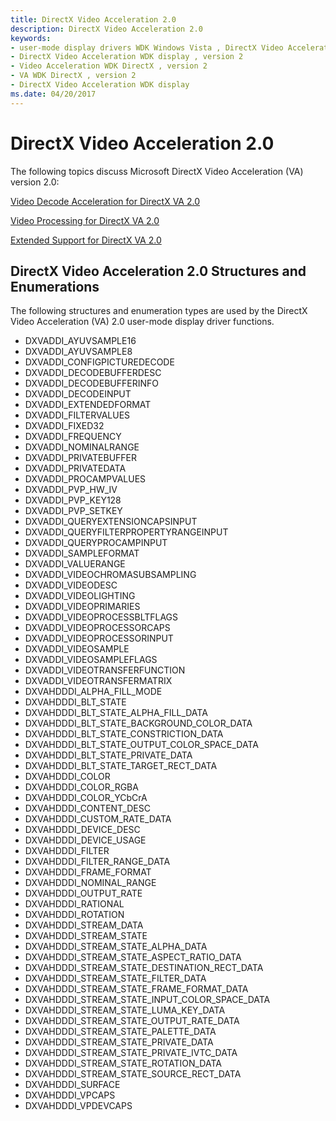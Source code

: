 ```yaml
---
title: DirectX Video Acceleration 2.0
description: DirectX Video Acceleration 2.0
keywords:
- user-mode display drivers WDK Windows Vista , DirectX Video Acceleration
- DirectX Video Acceleration WDK display , version 2
- Video Acceleration WDK DirectX , version 2
- VA WDK DirectX , version 2
- DirectX Video Acceleration WDK display
ms.date: 04/20/2017
---
```


# DirectX Video Acceleration 2.0

The following topics discuss Microsoft DirectX Video Acceleration (VA) version 2.0:

[Video Decode Acceleration for DirectX VA 2.0](video-decode-acceleration-for-directx-va-2-0.md)

[Video Processing for DirectX VA 2.0](video-processing-for-directx-va-2-0.md)

[Extended Support for DirectX VA 2.0](extended-support-for-directx-va-2-0.md)

## DirectX Video Acceleration 2.0 Structures and Enumerations

The following structures and enumeration types are used by the DirectX Video Acceleration (VA) 2.0 user-mode display driver functions.

* DXVADDI_AYUVSAMPLE16
* DXVADDI_AYUVSAMPLE8
* DXVADDI_CONFIGPICTUREDECODE
* DXVADDI_DECODEBUFFERDESC
* DXVADDI_DECODEBUFFERINFO
* DXVADDI_DECODEINPUT
* DXVADDI_EXTENDEDFORMAT
* DXVADDI_FILTERVALUES
* DXVADDI_FIXED32
* DXVADDI_FREQUENCY
* DXVADDI_NOMINALRANGE
* DXVADDI_PRIVATEBUFFER
* DXVADDI_PRIVATEDATA
* DXVADDI_PROCAMPVALUES
* DXVADDI_PVP_HW_IV
* DXVADDI_PVP_KEY128
* DXVADDI_PVP_SETKEY
* DXVADDI_QUERYEXTENSIONCAPSINPUT
* DXVADDI_QUERYFILTERPROPERTYRANGEINPUT
* DXVADDI_QUERYPROCAMPINPUT
* DXVADDI_SAMPLEFORMAT
* DXVADDI_VALUERANGE
* DXVADDI_VIDEOCHROMASUBSAMPLING
* DXVADDI_VIDEODESC
* DXVADDI_VIDEOLIGHTING
* DXVADDI_VIDEOPRIMARIES
* DXVADDI_VIDEOPROCESSBLTFLAGS
* DXVADDI_VIDEOPROCESSORCAPS
* DXVADDI_VIDEOPROCESSORINPUT
* DXVADDI_VIDEOSAMPLE
* DXVADDI_VIDEOSAMPLEFLAGS
* DXVADDI_VIDEOTRANSFERFUNCTION
* DXVADDI_VIDEOTRANSFERMATRIX
* DXVAHDDDI_ALPHA_FILL_MODE
* DXVAHDDDI_BLT_STATE
* DXVAHDDDI_BLT_STATE_ALPHA_FILL_DATA
* DXVAHDDDI_BLT_STATE_BACKGROUND_COLOR_DATA
* DXVAHDDDI_BLT_STATE_CONSTRICTION_DATA
* DXVAHDDDI_BLT_STATE_OUTPUT_COLOR_SPACE_DATA
* DXVAHDDDI_BLT_STATE_PRIVATE_DATA
* DXVAHDDDI_BLT_STATE_TARGET_RECT_DATA
* DXVAHDDDI_COLOR
* DXVAHDDDI_COLOR_RGBA
* DXVAHDDDI_COLOR_YCbCrA
* DXVAHDDDI_CONTENT_DESC
* DXVAHDDDI_CUSTOM_RATE_DATA
* DXVAHDDDI_DEVICE_DESC
* DXVAHDDDI_DEVICE_USAGE
* DXVAHDDDI_FILTER
* DXVAHDDDI_FILTER_RANGE_DATA
* DXVAHDDDI_FRAME_FORMAT
* DXVAHDDDI_NOMINAL_RANGE
* DXVAHDDDI_OUTPUT_RATE
* DXVAHDDDI_RATIONAL
* DXVAHDDDI_ROTATION
* DXVAHDDDI_STREAM_DATA
* DXVAHDDDI_STREAM_STATE
* DXVAHDDDI_STREAM_STATE_ALPHA_DATA
* DXVAHDDDI_STREAM_STATE_ASPECT_RATIO_DATA
* DXVAHDDDI_STREAM_STATE_DESTINATION_RECT_DATA
* DXVAHDDDI_STREAM_STATE_FILTER_DATA
* DXVAHDDDI_STREAM_STATE_FRAME_FORMAT_DATA
* DXVAHDDDI_STREAM_STATE_INPUT_COLOR_SPACE_DATA
* DXVAHDDDI_STREAM_STATE_LUMA_KEY_DATA
* DXVAHDDDI_STREAM_STATE_OUTPUT_RATE_DATA
* DXVAHDDDI_STREAM_STATE_PALETTE_DATA
* DXVAHDDDI_STREAM_STATE_PRIVATE_DATA
* DXVAHDDDI_STREAM_STATE_PRIVATE_IVTC_DATA
* DXVAHDDDI_STREAM_STATE_ROTATION_DATA
* DXVAHDDDI_STREAM_STATE_SOURCE_RECT_DATA
* DXVAHDDDI_SURFACE
* DXVAHDDDI_VPCAPS
* DXVAHDDDI_VPDEVCAPS
